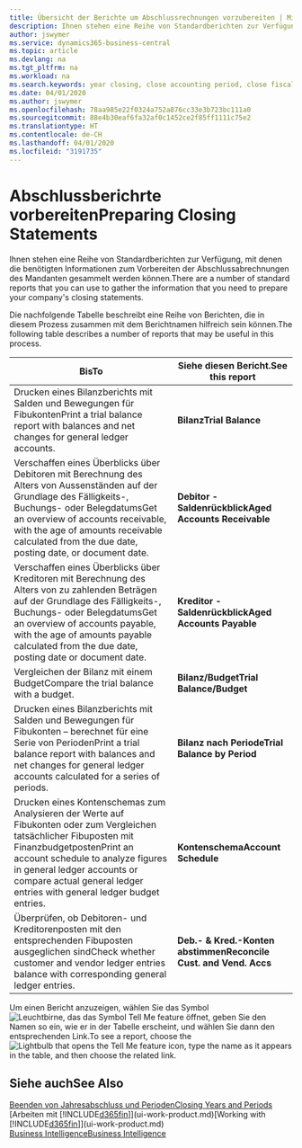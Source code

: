 ```yaml
---
title: Übersicht der Berichte um Abschlussrechnungen vorzubereiten | Microsoft Docs
description: Ihnen stehen eine Reihe von Standardberichten zur Verfügung, mit denen die benötigten Informationen zum Vorbereiten der Abschlussabrechnungen des Mandanten gesammelt werden können.
author: jswymer
ms.service: dynamics365-business-central
ms.topic: article
ms.devlang: na
ms.tgt_pltfrm: na
ms.workload: na
ms.search.keywords: year closing, close accounting period, close fiscal year, aging, creditor payments, vendor payments, assets, liabilities, equity, analysis, reporting, financial report, business intelligence, BI, Power Bi, KPI
ms.date: 04/01/2020
ms.author: jswymer
ms.openlocfilehash: 78aa985e22f0324a752a876cc33e3b723bc111a0
ms.sourcegitcommit: 88e4b30eaf6fa32af0c1452ce2f85ff1111c75e2
ms.translationtype: HT
ms.contentlocale: de-CH
ms.lasthandoff: 04/01/2020
ms.locfileid: "3191735"
---
```

# <a name="preparing-closing-statements"></a><span data-ttu-id="9b51a-103">Abschlussberichrte vorbereiten</span><span class="sxs-lookup"><span data-stu-id="9b51a-103">Preparing Closing Statements</span></span>
<span data-ttu-id="9b51a-104">Ihnen stehen eine Reihe von Standardberichten zur Verfügung, mit denen die benötigten Informationen zum Vorbereiten der Abschlussabrechnungen des Mandanten gesammelt werden können.</span><span class="sxs-lookup"><span data-stu-id="9b51a-104">There are a number of standard reports that you can use to gather the information that you need to prepare your company's closing statements.</span></span>

<span data-ttu-id="9b51a-105">Die nachfolgende Tabelle beschreibt eine Reihe von Berichten, die in diesem Prozess zusammen mit dem Berichtnamen hilfreich sein können.</span><span class="sxs-lookup"><span data-stu-id="9b51a-105">The following table describes a number of reports that may be useful in this process.</span></span>  

| <span data-ttu-id="9b51a-106">Bis</span><span class="sxs-lookup"><span data-stu-id="9b51a-106">To</span></span> | <span data-ttu-id="9b51a-107">Siehe diesen Bericht.</span><span class="sxs-lookup"><span data-stu-id="9b51a-107">See this report</span></span> |
| --- | --- |
| <span data-ttu-id="9b51a-108">Drucken eines Bilanzberichts mit Salden und Bewegungen für Fibukonten</span><span class="sxs-lookup"><span data-stu-id="9b51a-108">Print a trial balance report with balances and net changes for general ledger accounts.</span></span> |<span data-ttu-id="9b51a-109">**Bilanz**</span><span class="sxs-lookup"><span data-stu-id="9b51a-109">**Trial Balance**</span></span> |
| <span data-ttu-id="9b51a-110">Verschaffen eines Überblicks über Debitoren mit Berechnung des Alters von Aussenständen auf der Grundlage des Fälligkeits-, Buchungs- oder Belegdatums</span><span class="sxs-lookup"><span data-stu-id="9b51a-110">Get an overview of accounts receivable, with the age of amounts receivable calculated from the due date, posting date, or document date.</span></span> |<span data-ttu-id="9b51a-111">**Debitor - Saldenrückblick**</span><span class="sxs-lookup"><span data-stu-id="9b51a-111">**Aged Accounts Receivable**</span></span> |
| <span data-ttu-id="9b51a-112">Verschaffen eines Überblicks über Kreditoren mit Berechnung des Alters von zu zahlenden Beträgen auf der Grundlage des Fälligkeits-, Buchungs- oder Belegdatums</span><span class="sxs-lookup"><span data-stu-id="9b51a-112">Get an overview of accounts payable, with the age of amounts payable calculated from the due date, posting date or document date.</span></span> |<span data-ttu-id="9b51a-113">**Kreditor - Saldenrückblick**</span><span class="sxs-lookup"><span data-stu-id="9b51a-113">**Aged Accounts Payable**</span></span> |
| <span data-ttu-id="9b51a-114">Vergleichen der Bilanz mit einem Budget</span><span class="sxs-lookup"><span data-stu-id="9b51a-114">Compare the trial balance with a budget.</span></span> |<span data-ttu-id="9b51a-115">**Bilanz/Budget**</span><span class="sxs-lookup"><span data-stu-id="9b51a-115">**Trial Balance/Budget**</span></span> |
| <span data-ttu-id="9b51a-116">Drucken eines Bilanzberichts mit Salden und Bewegungen für Fibukonten – berechnet für eine Serie von Perioden</span><span class="sxs-lookup"><span data-stu-id="9b51a-116">Print a trial balance report with balances and net changes for general ledger accounts calculated for a series of periods.</span></span> |<span data-ttu-id="9b51a-117">**Bilanz nach Periode**</span><span class="sxs-lookup"><span data-stu-id="9b51a-117">**Trial Balance by Period**</span></span> |
| <span data-ttu-id="9b51a-118">Drucken eines Kontenschemas zum Analysieren der Werte auf Fibukonten oder zum Vergleichen tatsächlicher Fibuposten mit Finanzbudgetposten</span><span class="sxs-lookup"><span data-stu-id="9b51a-118">Print an account schedule to analyze figures in general ledger accounts or compare actual general ledger entries with general ledger budget entries.</span></span> |<span data-ttu-id="9b51a-119">**Kontenschema**</span><span class="sxs-lookup"><span data-stu-id="9b51a-119">**Account Schedule**</span></span> |
| <span data-ttu-id="9b51a-120">Überprüfen, ob Debitoren- und Kreditorenposten mit den entsprechenden Fibuposten ausgeglichen sind</span><span class="sxs-lookup"><span data-stu-id="9b51a-120">Check whether customer and vendor ledger entries balance with corresponding general ledger entries.</span></span> |<span data-ttu-id="9b51a-121">**Deb.- & Kred.-Konten abstimmen**</span><span class="sxs-lookup"><span data-stu-id="9b51a-121">**Reconcile Cust. and Vend. Accs**</span></span> |

<span data-ttu-id="9b51a-122">Um einen Bericht anzuzeigen, wählen Sie das Symbol ![Leuchtbirne, das das Symbol Tell Me feature](media/ui-search/search_small.png "Tell Me-Funktion") öffnet, geben Sie den Namen so ein, wie er in der Tabelle erscheint, und wählen Sie dann den entsprechenden Link.</span><span class="sxs-lookup"><span data-stu-id="9b51a-122">To see a report, choose the ![Lightbulb that opens the Tell Me feature](media/ui-search/search_small.png "Tell me what you want to do") icon, type the name as it appears in the table, and then choose the related link.</span></span>

## <a name="see-also"></a><span data-ttu-id="9b51a-123">Siehe auch</span><span class="sxs-lookup"><span data-stu-id="9b51a-123">See Also</span></span>
[<span data-ttu-id="9b51a-124">Beenden von Jahresabschluss und Perioden</span><span class="sxs-lookup"><span data-stu-id="9b51a-124">Closing Years and Periods</span></span>](year-close-years-periods.md)  
<span data-ttu-id="9b51a-125">[Arbeiten mit [!INCLUDE[d365fin](includes/d365fin_md.md)]](ui-work-product.md)</span><span class="sxs-lookup"><span data-stu-id="9b51a-125">[Working with [!INCLUDE[d365fin](includes/d365fin_md.md)]](ui-work-product.md)</span></span>  
[<span data-ttu-id="9b51a-126">Business Intelligence</span><span class="sxs-lookup"><span data-stu-id="9b51a-126">Business Intelligence</span></span>](bi.md)
